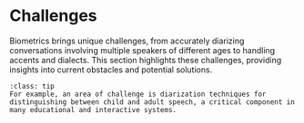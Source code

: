 # Challenges

Biometrics brings  unique challenges, from accurately diarizing conversations involving multiple speakers of different ages to handling accents and dialects. This section highlights these challenges, providing insights into current obstacles and potential solutions. 

```{admonition} Example: Diarization
:class: tip
For example, an area of challenge is diarization techniques for distinguishing between child and adult speech, a critical component in many educational and interactive systems.

